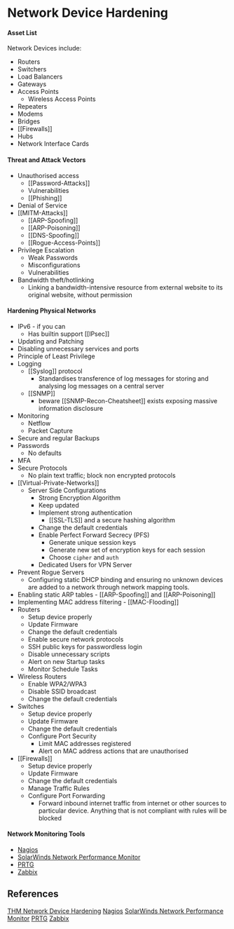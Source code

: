 # Network Device Hardening

#### Asset List

Network Devices include:
- Routers
- Switchers
- Load Balancers
- Gateways
- Access Points
	- Wireless Access Points
- Repeaters
- Modems
- Bridges
- [[Firewalls]]
- Hubs
- Network Interface Cards

#### Threat and Attack Vectors

- Unauthorised access
	- [[Password-Attacks]]
	- Vulnerabilities
	- [[Phishing]]
- Denial of Service
- [[MITM-Attacks]]
	- [[ARP-Spoofing]]
	- [[ARP-Poisoning]]
	- [[DNS-Spoofing]]
	- [[Rogue-Access-Points]]
- Privilege Escalation
	- Weak Passwords
	- Misconfigurations
	- Vulnerabilities
- Bandwidth theft/hotlinking
	- Linking a bandwidth-intensive resource from external website to its original website, without permission

#### Hardening Physical Networks

- IPv6 - if you can
	- Has builtin support [[IPsec]]
- Updating and Patching
- Disabling unnecessary services and ports
- Principle of Least Privilege
- Logging
	- [[Syslog]] protocol 
		- Standardises transference of log messages for storing and analysing log messages on a central server
	- [[SNMP]] 
		- beware [[SNMP-Recon-Cheatsheet]] exists exposing massive information disclosure
- Monitoring
	- Netflow
	- Packet Capture
- Secure and regular Backups
- Passwords
	- No defaults
- MFA
- Secure Protocols 
	- No plain text traffic; block non encrypted protocols
- [[Virtual-Private-Networks]] 
	- Server Side Configurations
		- Strong Encryption Algorithm
		- Keep updated 
		- Implement strong authentication
			- [[SSL-TLS]] and a secure hashing algorithm
		- Change the default credentials
		- Enable Perfect Forward Secrecy (PFS)
			- Generate unique session keys
			- Generate new set of encryption keys for each session
			- Choose `cipher` and `auth`
		- Dedicated Users for VPN Server
- Prevent Rogue Servers
	- Configuring static DHCP binding and ensuring no unknown devices are added to a network through network mapping tools.
- Enabling static ARP tables - [[ARP-Spoofing]] and [[ARP-Poisoning]]
- Implementing MAC address filtering - [[MAC-Flooding]]
- Routers
	- Setup device properly
	- Update Firmware
	- Change the default credentials
	- Enable secure network protocols
	- SSH public keys for passwordless login
	- Disable unnecessary scripts
	- Alert on new Startup tasks
	- Monitor Schedule Tasks
- Wireless Routers
	- Enable WPA2/WPA3
	- Disable SSID broadcast
	- Change the default credentials
- Switches
	- Setup device properly
	- Update Firmware
	- Change the default credentials
	- Configure Port Security
		- Limit MAC addresses registered 
		- Alert on MAC address actions that are unauthorised 
- [[Firewalls]]
	- Setup device properly
	- Update Firmware
	- Change the default credentials
	- Manage Traffic Rules
	- Configure Port Forwarding
		- Forward inbound internet traffic from internet or other sources to particular device. Anything that is not compliant with rules will be blocked
	
#### Network Monitoring Tools

- [Nagios](https://assets.nagios.com/downloads/nagioscore/docs/nagioscore/4/en/quickstart.html)
- [SolarWinds Network Performance Monitor](https://documentation.solarwinds.com/en/success_center/npm/content/npm_installation_guide.htm)
- [PRTG](https://www.paessler.com/manuals/prtg/installation)
- [Zabbix](https://www.zabbix.com/download)

## References

[THM Network Device Hardening](https://tryhackme.com/room/networkdevicehardening)
[Nagios](https://assets.nagios.com/downloads/nagioscore/docs/nagioscore/4/en/quickstart.html)
[SolarWinds Network Performance Monitor](https://documentation.solarwinds.com/en/success_center/npm/content/npm_installation_guide.htm)
[PRTG](https://www.paessler.com/manuals/prtg/installation)
[Zabbix](https://www.zabbix.com/download)